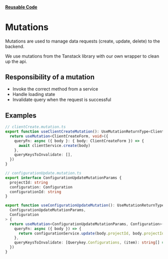 #### [Reusable Code](/reusable-code.md)

# Mutations

Mutations are used to manage data requests (create, update, delete) to the backend.

We use mutations from the Tanstack library with our own wrapper to clean up the api.

## Responsibility of a mutation

- Invoke the correct method from a service
- Handle loading state
- Invalidate query when the request is successful

## Examples

```typescript
// clientCreate.mutation.ts
export function useClientCreateMutation(): UseMutationReturnType<ClientCreateForm, void> {
  return useMutation<ClientCreateForm, void>({
    queryFn: async ({ body }: { body: ClientCreateForm }) => {
      await clientService.create(body)
    },
    queryKeysToInvalidate: [],
  })
}
```

```typescript
// configurationUpdate.mutation.ts
export interface ConfigurationUpdateMutationParams {
  projectId: string
  configuration: Configuration
  configurationId: string
}

export function useConfigurationUpdateMutation(): UseMutationReturnType<
  ConfigurationUpdateMutationParams,
  Configuration
> {
  return useMutation<ConfigurationUpdateMutationParams, Configuration>({
    queryFn: async ({ body }) => {
      return configurationService.update(body.projectId, body.projectId, body.configuration)
    },
    queryKeysToInvalidate: [Querykey.Configurations, (item): string[] => [Querykey.Configuration, item.response.uuid]],
  })
}
```
